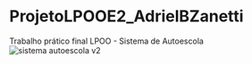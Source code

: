 # ProjetoLPOOE2_AdrielBZanetti
Trabalho prático final LPOO - Sistema de Autoescola
![sistema autoescola v2](https://github.com/user-attachments/assets/e55fc046-e3d0-4a1a-804b-5779e7f79ed4)
